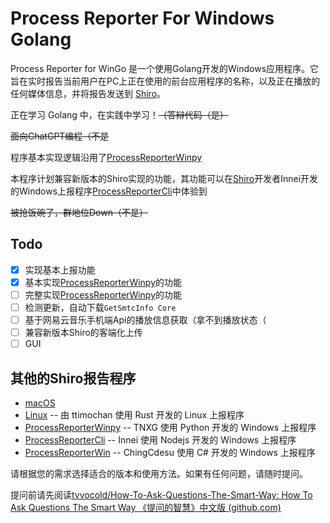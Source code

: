 # Process Reporter For Windows Golang

Process Reporter for WinGo 是一个使用Golang开发的Windows应用程序。它旨在实时报告当前用户在PC上正在使用的前台应用程序的名称，以及正在播放的任何媒体信息，并将报告发送到 [Shiro](https://github.com/Innei/Shiro)。

正在学习 Golang 中，在实践中学习！~~（答辩代码（是）~~

~~面向ChatGPT编程（不是~~

程序基本实现逻辑沿用了[ProcessReporterWinpy](https://github.com/TNXG/ProcessReporterWinpy)

本程序计划兼容新版本的Shiro实现的功能，其功能可以在[Shiro](https://github.com/Innei/Shiro)开发者Innei开发的Windows上报程序[ProcessReporterCli](https://github.com/Innei/ProcessReporterCli)中体验到 

~~被抢饭碗了，群地位Down（不是）~~

## Todo
- [x] 实现基本上报功能
- [x] 基本实现[ProcessReporterWinpy](https://github.com/TNXG/ProcessReporterWinpy)的功能
- [ ] 完整实现[ProcessReporterWinpy](https://github.com/TNXG/ProcessReporterWinpy)的功能
- [ ] 检测更新，自动下载`GetSmtcInfo Core`
- [ ] 基于网易云音乐手机端Api的播放信息获取（拿不到播放状态（
- [ ] 兼容新版本Shiro的客端化上传
- [ ] GUI

## 其他的Shiro报告程序

- [macOS](https://github.com/mx-space/ProcessReporterMac)
- [Linux](https://github.com/ttimochan/processforlinux) -- 由 ttimochan 使用 Rust 开发的 Linux 上报程序
- [ProcessReporterWinpy](https://github.com/TNXG/ProcessReporterWinpy) -- TNXG 使用 Python 开发的 Windows 上报程序
- [ProcessReporterCli](https://github.com/Innei/ProcessReporterCli) -- Innei 使用 Nodejs 开发的 Windows 上报程序
- [ProcessReporterWin](https://github.com/ChingCdesu/ProcessReporterWin) -- ChingCdesu 使用 C# 开发的 Windows 上报程序

请根据您的需求选择适合的版本和使用方法。如果有任何问题，请随时提问。

提问前请先阅读[tvvocold/How-To-Ask-Questions-The-Smart-Way: How To Ask Questions The Smart Way 《提问的智慧》中文版 (github.com)](https://github.com/tvvocold/How-To-Ask-Questions-The-Smart-Way)